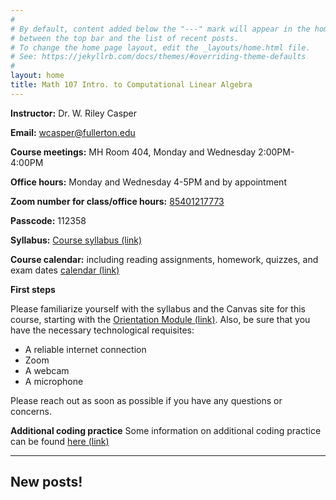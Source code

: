 ```yaml
---
#
# By default, content added below the "---" mark will appear in the home page
# between the top bar and the list of recent posts.
# To change the home page layout, edit the _layouts/home.html file.
# See: https://jekyllrb.com/docs/themes/#overriding-theme-defaults
#
layout: home
title: Math 107 Intro. to Computational Linear Algebra
---
```



**Instructor:** Dr. W. Riley Casper

**Email:** wcasper@fullerton.edu

**Course meetings:** MH Room 404, Monday and Wednesday 2:00PM-4:00PM

**Office hours:** Monday and Wednesday 4-5PM and by appointment

**Zoom number for class/office hours:** <a target="_parent" href="https://fullerton.zoom.us/j/85401217773?pwd=TFdpNTZnVUREV0dVbEx5dWJOMDVQQT09">85401217773</a>

**Passcode:** 112358

**Syllabus:** <a target="_parent" href="extras/syllabus.html">Course syllabus (link)</a>

**Course calendar:**
including reading assignments, homework, quizzes, and exam dates [calendar (link)](extras/calendar)

**First steps**

Please familiarize yourself with the syllabus and the Canvas site for this course, starting with the <a target="_parent" href="https://csufullerton.instructure.com/courses/3252440/modules/7883087">Orientation Module (link)</a>.  Also, be sure that you have the necessary technological requisites:
* A reliable internet connection
* Zoom
* A webcam
* A microphone

Please reach out as soon as possible if you have any questions or concerns.

**Additional coding practice**
Some information on additional coding practice can be found <a target="_parent" href="extras/coding-practice.html">here (link)</a>

***

## New posts!

